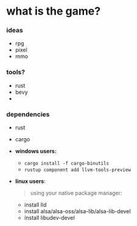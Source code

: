 # what is the game?

### ideas <!-- trunk-ignore(markdownlint/MD001) -->

- rpg
- pixel
- mmo

### tools?

- rust
- bevy
-

### dependencies

- rust
- cargo
- **windows users:**

  - `cargo install -f cargo-binutils` </br>
  - `rustup component add llvm-tools-preview`

- **linux users**:
  > using your native package manager:
  - install lld
  - install alsa/alsa-oss/alsa-lib/alsa-lib-devel
  - install libudev-devel
